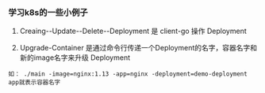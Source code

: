 ### 学习k8s的一些小例子

1. Creaing--Update--Delete--Deployment 是 client-go 操作 Deployment

2. Upgrade-Container 是通过命令行传递一个Deployment的名字，容器名字和新的image名字来升级 Deployment

```
如： ./main -image=nginx:1.13 -app=nginx -deployment=demo-deployment
app就表示容器名字
```
